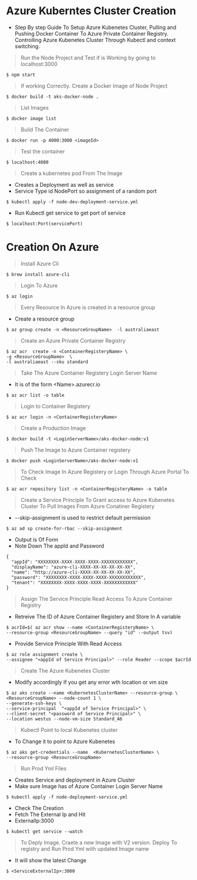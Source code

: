 # Azure Kuberntes Cluster Creation

- Step By step Guide To Setup Azure Kubenetes Cluster, Pulling and Pushing Docker Container To Azure Private Container Registry. Controlling Azure Kubenetes Cluster Through Kubectl and context switching.

>Run the Node Project and Test if is Working by going to localhost:3000
```
$ npm start
```

>If working Correctly. Create a Docker Image of Node Project
```
$ docker build -t aks-docker-node .
```

>List Images
```
$ docker image list
```

>Build The Container
```
$ docker run -p 4000:3000 <imageId>
```
>Test the container
```
$ localhost:4000
```

>Create a kubernetes pod From The Image
- Creates a Deployment as well as service
- Service Type id NodePort so assignment of a random port
```
$ kubectl apply -f node-dev-deployment-service.yml
```

- Run Kubectl get service to get port of service
```
$ localhost:Port(servicePort)
```

# Creation On Azure

>Install Azure Cli
```
$ brew install azure-cli
```
>Login To Azure
```
$ az login
```

>Every Resource In Azure is created in a resource group
- Create a resource group
```
$ az group create -n <ResourceGroupName>  -l australiaeast
```

>Create an Azure Private Container Registry
```
$ az acr  create -n <ContainerRegisteryName> \
-g <ResourceGroupName>  \
-l australiaeast --sku standard
```

>Take The Azure Container Registery Login Server Name
- It is of the form \<Name\>.azurecr.io
```
$ az acr list -o table
```
>Login to Container Registery
```
$ az acr login -n <ContainerRegisteryName>
```

>Create a Production Image
```
$ docker build -t <LoginServerName>/aks-docker-node:v1
```
>Push The Image to Azure Container registery
```
$ docker push <LoginServerName>/aks-docker-node:v1
```
>To Check Image In Azure Registery or Login Through Azure Portal To Check
```
$ az acr repository list -n <ContainerRegisteryName> -o table
```

>Create a Service Principle To Grant access to Azure Kubenetes Cluster
 To Pull Images From Azure Conatiner Registery
- --skip-assignment is used to restrict default permission
```
$ az ad sp create-for-rbac --skip-assignment
```
- Output is Of Form
- Note Down The appId and Password
```
{
  "appId": "XXXXXXXX-XXXX-XXXX-XXXX-XXXXXXXXXXXX",
  "displayName": "azure-cli-XXXX-XX-XX-XX-XX-XX",
  "name": "http://azure-cli-XXXX-XX-XX-XX-XX-XX",
  "password": "XXXXXXXX-XXXX-XXXX-XXXX-XXXXXXXXXXXX",
  "tenant": "XXXXXXXX-XXXX-XXXX-XXXX-XXXXXXXXXXXX"
}
```
>Assign The Service Principle Read Access To Azure Container Registry
- Retreive The ID of Azure Container Registery and Store In A variable
```
$ acrId=$( az acr show --name <ContainerRegisteryName> \ 
--resource-group <ResourceGroupName> --query "id" --output tsv) 
```
- Provide Service Principle With Read Access

```
$ az role assignment create \
--assignee "<appId of Service Principal>" --role Reader --scope $acrId
```

>Create The Azure Kubenetes Cluster
- Modify accordingly If you get any error wth location or vm size
```
$ az aks create --name <KubernetesClusterName> --resource-group \
<ResourceGroupName> --node-count 1 \
--generate-ssh-keys \
--service-principal  "<appId of Service Principal>" \
--client-secret "<password of Service Principal>" \
--location westus --node-vm-size Standard_A6
```

>Kubectl Point to local Kubenetes cluster
- To Change it to point to Azure Kubenetes
```
$ az aks get-credentials --name  <KubernetesClusterName> \
--resource-group <ResourceGroupName>
```

>Run Prod Yml Files
- Creates Service and deployment in Azure Cluster
- Make sure Image has of Azure Container Login Server Name 
```
$ kubectl apply -f node-deployment-service.yml 
```
- Check The Creation
- Fetch The External Ip and Hit
- ExternalIp:3000
```
$ kubectl get service --watch
```

>To Deply Image. Craete a new Image with V2 version. Deploy To registry and Run Prod Yml with updated Image name
- It will show the latest Change
```
$ <ServiceExternalIp>:3000
```